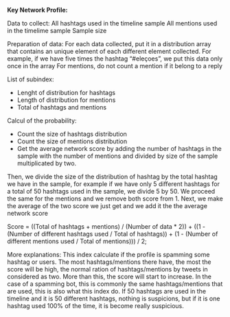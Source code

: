 **Key Network Profile:**

Data to collect:
All hashtags used in the timeline sample
All mentions used in the timelime sample
Sample size

Preparation of data:
For each data collected, put it in a distribution array that contains an unique element of each
different element collected.
For example, if we have five times the hashtag “#eleçoes”, we put this data only once in the array
For mentions, do not count a mention if it belong to a reply

List of subindex:

- Lenght of distribution for hashtags
- Length of distribution for mentions
- Total of hashtags and mentions

Calcul of the probability:

- Count the size of hashtags distribution
- Count the size of mentions distribution
- Get the average network score by adding the number of hashtags in the sample with the number of
mentions and divided by size of the sample multiplicated by two.

Then, we divide the size of the distribution of hashtag by the total hashtag we have in the sample,
for example if we have only 5 different hashtags for a total of 50 hashtags used in the sample, we
divide 5 by 50.
We proceed the same for the mentions and we remove both score from 1.
Next, we make the average of the two score we just get and we add it the the average network score


Score = ((Total of hashtags + mentions) / (Number of data * 2)) + ((1 - (Number of different hashtags used / Total of hashtags)) + (1 - (Number of different mentions used / Total of mentions))) / 2;

More explanations:
This index calculate if the profile is spamming some hashtag or users. The most hashtags/mentions
there have, the most the score will be high, the normal ration of hashtags/mentions by tweets in
considered as two. More than this, the score will start to increase.
In the case of a spamming bot, this is commonly the same hashtags/mentions that are used, this is
also what this index do. If 50 hashtags are used in the timeline and it is 50 different hashtags,
nothing is suspicions, but if it is one hashtag used 100% of the time, it is become really suspicious.
